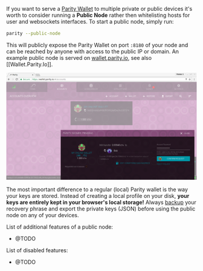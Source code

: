 If you want to serve a [Parity Wallet](Parity-Wallet) to multiple private or public devices it's worth to consider running a **Public Node** rather then whitelisting hosts for user and websockets interfaces. To start a public node, simply run:

```bash
parity --public-node
```

This will publicly expose the Parity Wallet on port `:8180` of your node and can be reached by anyone with access to the public IP or domain. An example public node is served on [wallet.parity.io](https://wallet.parity.io/), see also [[Wallet.Parity.Io]].

![public-wallet-e](images/public-wallet-e.png)

The most important difference to a regular (local) Parity wallet is the way your keys are stored. Instead of creating a local profile on your disk, **your keys are entirely kept in your browser's local storage!** Always  [backup](Backing-up-&-Restoring) your recovery phrase and export the private keys (JSON) before using the public node on any of your devices.

List of additional features of a public node:

- @TODO

List of disabled features:

- @TODO